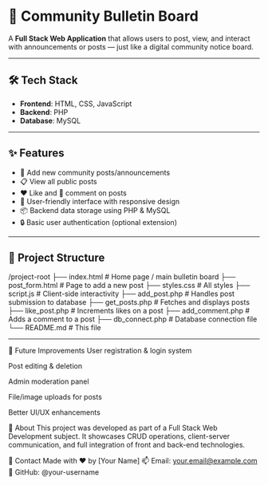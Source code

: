 # 📌 Community Bulletin Board

A **Full Stack Web Application** that allows users to post, view, and interact with announcements or posts — just like a digital community notice board.

---

## 🛠️ Tech Stack

- **Frontend**: HTML, CSS, JavaScript  
- **Backend**: PHP  
- **Database**: MySQL  

---

## ✨ Features

- 📝 Add new community posts/announcements  
- 📋 View all public posts  
- ❤️ Like and 💬 comment on posts  
- 🧑 User-friendly interface with responsive design  
- 📦 Backend data storage using PHP & MySQL  
- 🔒 Basic user authentication (optional extension)

---

## 📂 Project Structure
/project-root ├── index.html # Home page / main bulletin board ├── post_form.html # Page to add a new post ├── styles.css # All styles ├── script.js # Client-side interactivity ├── add_post.php # Handles post submission to database ├── get_posts.php # Fetches and displays posts ├── like_post.php # Increments likes on a post ├── add_comment.php # Adds a comment to a post ├── db_connect.php # Database connection file └── README.md # This file

--- 

🔐 Future Improvements
User registration & login system

Post editing & deletion

Admin moderation panel

File/image uploads for posts

Better UI/UX enhancements

📌 About
This project was developed as part of a Full Stack Web Development subject. It showcases CRUD operations, client-server communication, and full integration of front and back-end technologies.

📧 Contact
Made with ❤️ by [Your Name]
📫 Email: your.email@example.com
🔗 GitHub: @your-username
